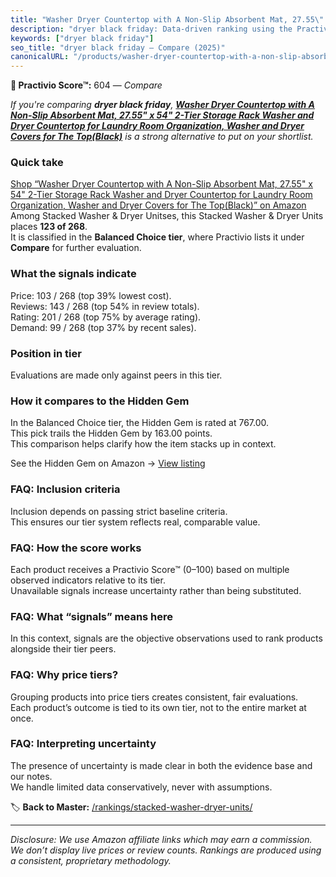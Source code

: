 ```yaml
---
title: "Washer Dryer Countertop with A Non-Slip Absorbent Mat, 27.55\" x 54\" 2-Tier Storage Rack Washer and Dryer Countertop for Laundry Room Organization, Washer and Dryer Covers for The Top(Black)"
description: "dryer black friday: Data-driven ranking using the Practivio Score™. Positioned by quality, value, demand, findability, momentum."
keywords: ["dryer black friday"]
seo_title: "dryer black friday — Compare (2025)"
canonicalURL: "/products/washer-dryer-countertop-with-a-non-slip-absorbent-mat-2755-x-54-2-tier-storage-rack-washer-and-dryer-countertop-for-laundry-room-organization-washer-and-dryer-covers-for-the-topblack-B0DLNNH71J/"
---
```


**🛒 Practivio Score™:** 604 — _Compare_


*If you're comparing **dryer black friday**, **[Washer Dryer Countertop with A Non-Slip Absorbent Mat, 27.55" x 54" 2-Tier Storage Rack Washer and Dryer Countertop for Laundry Room Organization, Washer and Dryer Covers for The Top(Black)](https://www.amazon.com/dp/B0DLNNH71J?tag=practivio-20)** is a strong alternative to put on your shortlist.*
### Quick take
[Shop “Washer Dryer Countertop with A Non-Slip Absorbent Mat, 27.55" x 54" 2-Tier Storage Rack Washer and Dryer Countertop for Laundry Room Organization, Washer and Dryer Covers for The Top(Black)” on Amazon](https://www.amazon.com/dp/B0DLNNH71J?tag=practivio-20)
Among Stacked Washer & Dryer Unitses, this Stacked Washer & Dryer Units places **123 of 268**.  
It is classified in the **Balanced Choice tier**, where Practivio lists it under **Compare** for further evaluation.

### What the signals indicate
Price: 103 / 268 (top 39% lowest cost).  
Reviews: 143 / 268 (top 54% in review totals).  
Rating: 201 / 268 (top 75% by average rating).  
Demand: 99 / 268 (top 37% by recent sales).

### Position in tier
Evaluations are made only against peers in this tier.

### How it compares to the Hidden Gem
In the Balanced Choice tier, the Hidden Gem is rated at 767.00.  
This pick trails the Hidden Gem by 163.00 points.  
This comparison helps clarify how the item stacks up in context.  

See the Hidden Gem on Amazon → [View listing](https://www.amazon.com/dp/B09YLKMHLH?tag=practivio-20)

### FAQ: Inclusion criteria
Inclusion depends on passing strict baseline criteria.  
This ensures our tier system reflects real, comparable value.

### FAQ: How the score works
Each product receives a Practivio Score™ (0–100) based on multiple observed indicators relative to its tier.  
Unavailable signals increase uncertainty rather than being substituted.

### FAQ: What “signals” means here
In this context, signals are the objective observations used to rank products alongside their tier peers.

### FAQ: Why price tiers?
Grouping products into price tiers creates consistent, fair evaluations.  
Each product’s outcome is tied to its own tier, not to the entire market at once.

### FAQ: Interpreting uncertainty
The presence of uncertainty is made clear in both the evidence base and our notes.  
We handle limited data conservatively, never with assumptions.

<!-- Missing template for Compare/CompareWithinPriceClass -->


🏷️ **Back to Master:** [/rankings/stacked-washer-dryer-units/](/rankings/stacked-washer-dryer-units/)

---
_Disclosure: We use Amazon affiliate links which may earn a commission. We don’t display live prices or review counts. Rankings are produced using a consistent, proprietary methodology._
